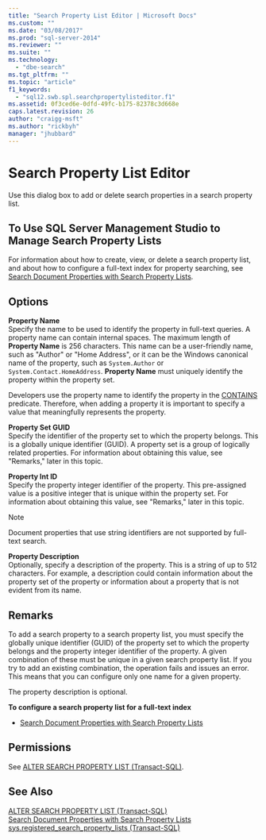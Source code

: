 ```yaml
---
title: "Search Property List Editor | Microsoft Docs"
ms.custom: ""
ms.date: "03/08/2017"
ms.prod: "sql-server-2014"
ms.reviewer: ""
ms.suite: ""
ms.technology: 
  - "dbe-search"
ms.tgt_pltfrm: ""
ms.topic: "article"
f1_keywords: 
  - "sql12.swb.spl.searchpropertylisteditor.f1"
ms.assetid: 0f3ced6e-0dfd-49fc-b175-82378c3d668e
caps.latest.revision: 26
author: "craigg-msft"
ms.author: "rickbyh"
manager: "jhubbard"
---
```

# Search Property List Editor
  Use this dialog box to add or delete search properties in a search property list.  
  
## To Use SQL Server Management Studio to Manage Search Property Lists  
 For information about how to create, view, or delete a search property list, and about how to configure a full-text index for property searching, see [Search Document Properties with Search Property Lists](../../2014/database-engine/search-document-properties-with-search-property-lists.md).  
  
## Options  
 **Property Name**  
 Specify the name to be used to identify the property in full-text queries. A property name can contain internal spaces. The maximum length of **Property Name** is 256 characters. This name can be a user-friendly name, such as "Author" or "Home Address", or it can be the Windows canonical name of the property, such as `System.Author` or `System.Contact.HomeAddress`. **Property Name** must uniquely identify the property within the property set.  
  
 Developers use the property name to identify the property in the [CONTAINS](../Topic/CONTAINS%20\(Transact-SQL\).md) predicate. Therefore, when adding a property it is important to specify a value that meaningfully represents the property.  
  
 **Property Set GUID**  
 Specify the identifier of the property set to which the property belongs. This is a globally unique identifier (GUID). A property set is a group of logically related properties. For information about obtaining this value, see "Remarks," later in this topic.  
  
 **Property Int ID**  
 Specify the property integer identifier of the property. This pre-assigned value is a positive integer that is unique within the property set. For information about obtaining this value, see "Remarks," later in this topic.  
  
> [!NOTE]  
>  Document properties that use string identifiers are not supported by full-text search.  
  
 **Property Description**  
 Optionally, specify a description of the property. This is a string of up to 512 characters. For example, a description could contain information about the property set of the property or information about a property that is not evident from its name.  
  
## Remarks  
 To add a search property to a search property list, you must specify the globally unique identifier (GUID) of the property set to which the property belongs and the property integer identifier of the property. A given combination of these must be unique in a given search property list. If you try to add an existing combination, the operation fails and issues an error. This means that you can configure only one name for a given property.  
  
 The property description is optional.  
  
 **To configure a search property list for a full-text index**  
  
-   [Search Document Properties with Search Property Lists](../../2014/database-engine/search-document-properties-with-search-property-lists.md)  
  
## Permissions  
 See [ALTER SEARCH PROPERTY LIST &#40;Transact-SQL&#41;](../Topic/ALTER%20SEARCH%20PROPERTY%20LIST%20\(Transact-SQL\).md).  
  
## See Also  
 [ALTER SEARCH PROPERTY LIST &#40;Transact-SQL&#41;](../Topic/ALTER%20SEARCH%20PROPERTY%20LIST%20\(Transact-SQL\).md)   
 [Search Document Properties with Search Property Lists](../../2014/database-engine/search-document-properties-with-search-property-lists.md)   
 [sys.registered_search_property_lists &#40;Transact-SQL&#41;](../Topic/sys.registered_search_property_lists%20\(Transact-SQL\).md)  
  
  